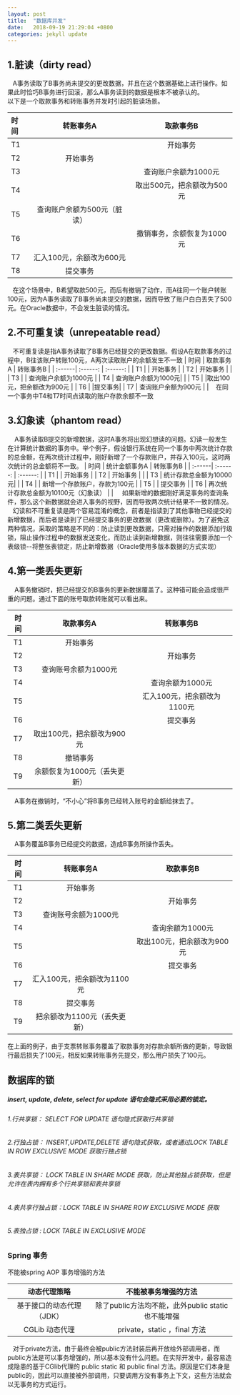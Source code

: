 ```yaml
---
layout: post
title:  "数据库并发"
date:   2018-09-19 21:29:04 +0800
categories: jekyll update
---
```


## 1.脏读（dirty read）
&nbsp;&nbsp;&nbsp;A事务读取了B事务尚未提交的更改数据，并且在这个数据基础上进行操作。如果此时恰巧B事务进行回滚，那么A事务读到的数据是根本不被承认的。  
以下是一个取款事务和转账事务并发时引起的脏读场景。  

| 时间 | 转账事务A | 取款事务B |
| :------| :------: | :------: |
| T1 |                             | 开始事务 |
| T2 | 开始事务                    |  |
| T3 |                             | 查询账户余额为1000元 |
| T4 |                             | 取出500元，把余额改为500元 |
| T5 | 查询账户余额为500元（脏读） |  |
| T6 |                             | 撤销事务，余额恢复为1000元 |
| T7 | 汇入100元，余额改为600元    |  |
| T8 | 提交事务                    | |

&nbsp;&nbsp;&nbsp;在这个场景中，B希望取款500元，而后有撤销了动作，而A往同一个账户转账100元，因为A事务读取了B事务尚未提交的数据，因而导致了账户白白丢失了500元。在Oracle数据中，不会发生脏读的情况。

## 2.不可重复读（unrepeatable read）
&nbsp;&nbsp;&nbsp;不可重复读是指A事务读取了B事务已经提交的更改数据。假设A在取款事务的过程中，B往该账户转账100元，A两次读取账户的余额发生不一致
| 时间 | 取款事务A | 转账事务B |
| :------| :------: | :------: |
| T1 |                     | 开始事务 |
| T2 |  开始事务           |  |
| T3 |                     | 查询账户余额为1000元 |
| T4 | 查询账户余额为1000元| |
| T5 |                     |取出100元，把余额改为900元 |
| T6 |                     |提交事务|
| T7 | 查询账户余额为900元 | |
&nbsp;&nbsp;&nbsp;在同一个事务中T4和T7时间点读取的账户存款余额不一致

## 3.幻象读（phantom read）
&nbsp;&nbsp;&nbsp; A事务读取B提交的新增数据，这时A事务将出现幻想读的问题。幻读一般发生在计算统计数据的事务中。举个例子，假设银行系统在同一个事务中两次统计存款的总金额，在两次统计过程中，刚好新增了一个存款账户，并存入100元，这时两次统计的总金额将不一致。
| 时间 | 统计金额事务A | 转账事务B |
| :------| :------: | :------: |
| T1 |                        | 开始事务 |
| T2 | 开始事务               |  |
| T3 | 统计存款总金额为10000元|  |
| T4 |                        | 新增一个存款账户，存款为100元 |
| T5 |                        | 提交事务 |
| T6 | 再次统计存款总金额为10100元（幻象读）   | |
&nbsp;&nbsp;&nbsp; 如果新增的数据刚好满足事务的查询条件，那么这个新数据就会进入事务的视野，因而导致两次统计结果不一致的情况。
&nbsp;&nbsp;&nbsp;幻读和不可重复读是两个容易混淆的概念，前者是指读到了其他事物已经提交的新增数据，而后者是读到了已经提交事务的更改数据（更改或删除）。为了避免这两种情况，采取的策略是不同的：防止读到更改数据，只需对操作的数据添加行级锁，阻止操作过程中的数据发送变化，而防止读到新增数据，则往往需要添加一个表级锁--将整张表锁定，防止新增数据（Oracle使用多版本数据的方式实现）

## 4.第一类丢失更新
&nbsp;&nbsp;&nbsp; A事务撤销时，把已经提交的B事务的更新数据覆盖了。这种错可能会造成很严重的问题。通过下面的账号取款转账就可以看出来。

时间 | 取款事务A | 转账事务B | 
:---:| :---:|:---:| 
T1   | 开始事务 | 
T2   |          | 开始事务
T3   | 查询账号余额为1000元 | 
T4   |          | 查询余额为1000元
T5   |          | 汇入100元，把余额改为1100元
T6   |          | 提交事务
T7   | 取出100元，把余额改为900元|
T8   | 撤销事务|
T9   | 余额恢复为1000元（丢失更新）|

&nbsp;&nbsp;&nbsp; A事务在撤销时，“不小心”将B事务已经转入账号的金额给抹去了。

## 5.第二类丢失更新
&nbsp;&nbsp;&nbsp; A事务覆盖B事务已经提交的数据，造成B事务所操作丢失。

时间 | 转账事务A | 取款事务B | 
:---:| :---:|:---:| 
T1   | 开始事务 | 
T2   |          | 开始事务
T3   | 查询账号余额为1000元 | 
T4   |          | 查询余额为1000元
T5   |          | 取出100元，把余额改为900元
T6   |          | 提交事务
T7   | 汇入100元，把余额改为1100元|
T8   | 提交事务|
T9   | 把余额改为1100元（丢失更新）|

在上面的例子，由于支票转账事务覆盖了取款事务对存款余额所做的更新，导致银行最后损失了100元，相反如果转账事务先提交，那么用户损失了100元。

## 数据库的锁

##### insert, update, delete, select for update 语句会隐式采用必要的锁定。

###### 1.行共享锁： SELECT FOR UPDATE 语句隐式获取行共享锁
###### 2.行独占锁： INSERT,UPDATE,DELETE 语句隐式获取，或者通过LOCK TABLE IN ROW EXCLUSIVE MODE 获取行独占锁
###### 3.表共享锁： LOCK TABLE IN SHARE MODE 获取，防止其他独占锁获取，但是允许在表内拥有多个行共享锁和表共享锁
###### 4.表共享行独占锁：LOCK TABLE IN SHARE ROW EXCLUSIVE MODE 获取
###### 5.表独占锁 : LOCK TABLE IN EXCLUSIVE MODE

### Spring 事务
不能被spring AOP 事务增强的方法

动态代理策略 | 不能被事务增强的方法   
:---:|:---:
基于接口的动态代理（JDK） | 除了public方法均不能，此外public static 也不能增强
CGLib 动态代理 | private，static ，final 方法

&nbsp;&nbsp;&nbsp;对于private方法，由于最终会被public方法封装后再开放给外部调用者，而public方法是可以事务增强的，所以基本没有什么问题。在实际开发中，最容易造成隐患的基于CGlib代理的 public static 和 public final 方法。原因是它们本身是public的，因此可以直接被外部调用，只要调用方没有事务上下文，这些方法就会以无事务的方式运行。
